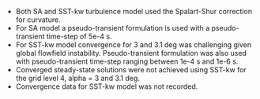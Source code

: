 - Both SA and SST-kw turbulence model used the Spalart-Shur correction for curvature.
- For SA model a pseudo-transient formulation is used with a pseudo-transient time-step of 5e-4 s.
- For SST-kw model convergence for 3 and 3.1 deg was challenging given global flowfield instability. Pseudo-transient formulation was also used with pseudo-transient time-step ranging between 1e-4 s and 1e-6 s.
- Converged steady-state solutions were not achieved using SST-kw for the grid level 4, alpha = 3 and 3.1 deg.
- Convergence data for SST-kw model was not recorded.
